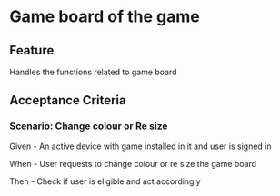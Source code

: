 # Game board of the game

## Feature

  Handles the functions related to game board
  
## Acceptance Criteria

### Scenario: Change colour or Re size

  Given - An active device with game installed in it and user is signed in
  
  When - User requests to change colour or re size the game board
  
  Then - Check if user is eligible and act accordingly
